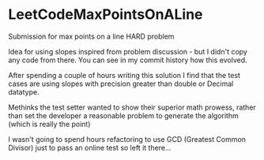 # LeetCodeMaxPointsOnALine
Submission for max points on a line HARD problem

Idea for using slopes inspired from problem discussion - but I didn't copy any code from there. You can see in my commit history how this evolved.

After spending a couple of hours writing this solution I find that the test cases are using slopes with precision greater than double or Decimal datatype.

Methinks the test setter wanted to show their superior math prowess, rather than set the developer a reasonable problem to generate the algorithm (which is really the point)

I wasn't going to spend hours refactoring to use GCD (Greatest Common Divisor) just to pass an online test so left it there...
